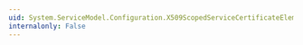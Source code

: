 ```yaml
---
uid: System.ServiceModel.Configuration.X509ScopedServiceCertificateElementCollection
internalonly: False
---
```

